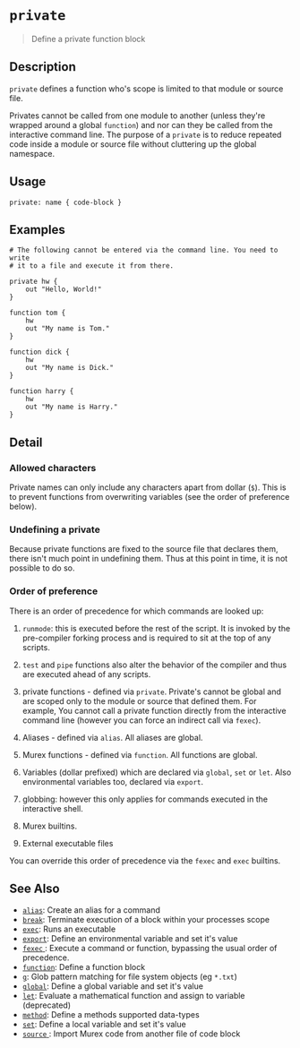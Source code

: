 # `private`

> Define a private function block

## Description

`private` defines a function who's scope is limited to that module or source
file.

Privates cannot be called from one module to another (unless they're wrapped
around a global `function`) and nor can they be called from the interactive
command line. The purpose of a `private` is to reduce repeated code inside
a module or source file without cluttering up the global namespace.

## Usage

    private: name { code-block }

## Examples

    # The following cannot be entered via the command line. You need to write
    # it to a file and execute it from there.

    private hw {
        out "Hello, World!"
    }

    function tom {
        hw
        out "My name is Tom."
    }

    function dick {
        hw
        out "My name is Dick."
    }

    function harry {
        hw
        out "My name is Harry."
    }

## Detail

### Allowed characters

Private names can only include any characters apart from dollar (`$`).
This is to prevent functions from overwriting variables (see the order of
preference below).

### Undefining a private

Because private functions are fixed to the source file that declares them,
there isn't much point in undefining them. Thus at this point in time, it
is not possible to do so.

### Order of preference

There is an order of precedence for which commands are looked up:

1. `runmode`: this is executed before the rest of the script. It is invoked by
   the pre-compiler forking process and is required to sit at the top of any
   scripts.

1. `test` and `pipe` functions also alter the behavior of the compiler and thus
   are executed ahead of any scripts.

1. private functions - defined via `private`. Private's cannot be global and
   are scoped only to the module or source that defined them. For example, You
   cannot call a private function directly from the interactive command line
   (however you can force an indirect call via `fexec`).

1. Aliases - defined via `alias`. All aliases are global.

1. Murex functions - defined via `function`. All functions are global.

1. Variables (dollar prefixed) which are declared via `global`, `set` or `let`.
   Also environmental variables too, declared via `export`.

1. globbing: however this only applies for commands executed in the interactive
   shell.

1. Murex builtins.

1. External executable files

You can override this order of precedence via the `fexec` and `exec` builtins.

## See Also

- [`alias`](./alias.md):
  Create an alias for a command
- [`break`](./break.md):
  Terminate execution of a block within your processes scope
- [`exec`](./exec.md):
  Runs an executable
- [`export`](./export.md):
  Define an environmental variable and set it's value
- [`fexec` ](./fexec.md):
  Execute a command or function, bypassing the usual order of precedence.
- [`function`](./function.md):
  Define a function block
- [`g`](./g.md):
  Glob pattern matching for file system objects (eg `*.txt`)
- [`global`](./global.md):
  Define a global variable and set it's value
- [`let`](./let.md):
  Evaluate a mathematical function and assign to variable (deprecated)
- [`method`](./method.md):
  Define a methods supported data-types
- [`set`](./set.md):
  Define a local variable and set it's value
- [`source` ](./source.md):
  Import Murex code from another file of code block
